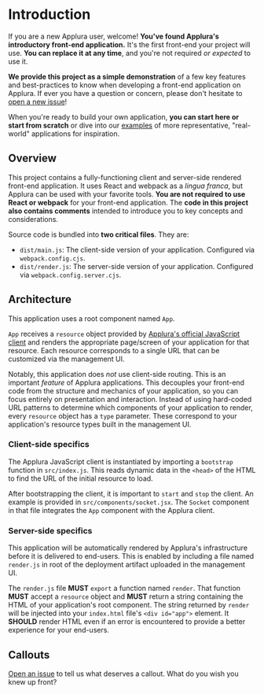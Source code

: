 # Introduction

If you are a new Applura user, welcome! **You've found Applura's introductory front-end application.** It's the first
front-end your project will use. **You can replace it at any time**, and you're not required _or expected_ to use it.

**We provide this project as a simple demonstration** of a few key features and best-practices to know when developing a
front-end application on Applura. If ever you have a question or concern, please don't hesitate to [open a new issue](https://github.com/Applura/intro/issues/new)!

When you're ready to build your own application, **you can start here or start from scratch** or dive into our
[examples](https://github.com/Applura/release-examples) of more representative, "real-world" applications for inspiration.

## Overview

This project contains a fully-functioning client and server-side rendered front-end application. It uses React and
webpack as a _lingua franca_, but Applura can be used with your favorite tools. **You are not required to use React or
webpack** for your front-end application. The **code in this project also contains comments** intended to introduce
you to key concepts and considerations.

Source code is bundled into **two critical files**. They are:

- `dist/main.js`: The client-side version of your application. Configured via `webpack.config.cjs`.
- `dist/render.js`: The server-side version of your application. Configured via `webpack.config.server.cjs`.

## Architecture

This application uses a root component named `App`.

`App` receives a `resource` object provided by [Applura's official JavaScript client](https://github.com/Applura/client)
and renders the appropriate page/screen of your application for that resource. Each resource corresponds to a single
URL that can be customized via the management UI.

Notably, this application does _not_ use client-side routing. This is an important _feature_ of Applura applications.
This decouples your front-end code from the structure and mechanics of your application, so you can focus entirely on
presentation and interaction. Instead of using hard-coded URL patterns to determine which components of your application
to render, every `resource` object has a `type` parameter. These correspond to your application's resource types built
in the management UI.

### Client-side specifics

The Applura JavaScript client is instantiated by importing a `bootstrap` function in `src/index.js`. This reads dynamic
data in the `<head>` of the HTML to find the URL of the initial resource to load.

After bootstrapping the client, it is important to `start` and `stop` the client. An example is provided in
`src/components/socket.jsx`. The `Socket` component in that file integrates the `App` component with the Applura
client.

### Server-side specifics

This application will be automatically rendered by Applura's infrastructure before it is delivered to end-users. This
is enabled by including a file named `render.js` in root of the deployment artifact uploaded in the management UI.

The `render.js` file **MUST** `export` a function named `render`. That function **MUST** accept a `resource` object and
**MUST** return a string containing the HTML of your application's root component. The string returned by `render` will
be injected into your `index.html` file's `<div id="app">` element. It **SHOULD** render HTML even if an error is
encountered to provide a better experience for your end-users.

## Callouts

[Open an issue](https://github.com/Applura/intro/issues/new) to tell us what deserves a callout. What do you wish
you knew up front?
